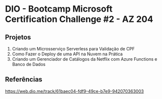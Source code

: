 # DIO - Bootcamp Microsoft Certification Challenge #2 - AZ 204


## Projetos
1. Criando um Microsserviço Serverless para Validação de CPF
2. Como Fazer o Deploy de uma API na Nuvem na Prática
3. Criando um Gerenciador de Catálogos da Netflix com Azure Functions e Banco de Dados


## Referências
https://web.dio.me/track/61baec04-fdf9-49ce-b7e9-942070363003